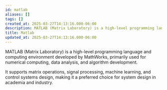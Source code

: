 ```yaml
---
id: matlab
aliases: []
tags: []
created_at: 2025-03-27T14:13:16.000-06:00
description: MATLAB (Matrix Laboratory) is a high-level programming language and computing environment developed by MathWorks.
title: Matlab
updated_at: 2025-03-27T14:13:16.000-06:00
---
```


MATLAB (Matrix Laboratory) is a high-level programming language and computing environment developed by MathWorks, primarily used for numerical computing, data analysis, and algorithm development.

It supports matrix operations, signal processing, machine learning, and control systems design, making it a preferred choice for system design in academia and industry.
